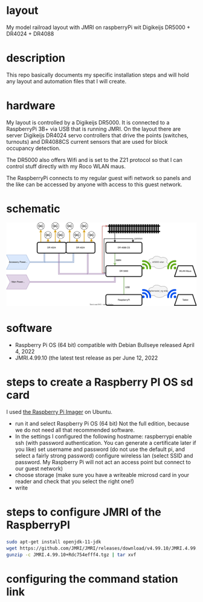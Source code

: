 # layout
My model railroad layout with JMRI on raspberryPi wit Digikeijs DR5000 + DR4024 + DR4088

# description
This repo basically documents my specific installation steps and will hold any layout and automation files that I will create.

# hardware
My layout is controlled by a Digikeijs DR5000. It is connected to a RaspberryPi 3B+ via USB that is running JMRI. On the layout there are server Digikeijs DR4024 servo controllers that drive the points (switches, turnouts) and DR4088CS current sensors that are used for block occupancy detection.

The DR5000 also offers Wifi and is set to the Z21 protocol so that I can control stuff directly with my Roco WLAN maus.

The RaspberryPi connects to my regular guest wifi network so panels and the like can be accessed by anyone with access to this guest network.

# schematic

![Wiring schematic](images/Wiring%20schematic.svg)

# software

- Raspberry Pi OS (64 bit) compatible with Debian Bullseye released April 4, 2022 
- JMRI.4.99.10 (the latest test release as per June 12, 2022

# steps to create a Raspberry PI OS sd card

I used [the Raspberry Pi Imager](https://www.raspberrypi.com/software/) on Ubuntu.

- run it and select Raspberry Pi OS (64 bit)
  Not the full edition, because we do not need all that recommended software.
- In the settings I configured the following
  hostname: raspberrypi
  enable ssh (with password authentication. You can generate a certificate later if you like)
  set username and password (do not use the default pi, and select a fairly strong password)
  configure wireless lan (select SSID and password. My Raspberry Pi will not act an access point but connect to our guest network)
- choose storage (make sure you have a writeable microsd card in your reader and check that you select the right one!)
- write

# steps to configure JMRI of the RaspberryPI

```bash
sudo apt-get install openjdk-11-jdk
wget https://github.com/JMRI/JMRI/releases/download/v4.99.10/JMRI.4.99.10+Rdc754efff4.tgz
gunzip -c JMRI.4.99.10+Rdc754efff4.tgz | tar xvf
```    

# configuring the command station link
